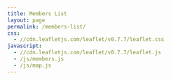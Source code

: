 ```yaml
---
title: Members List
layout: page
permalink: /members-list/
css:
  - //cdn.leafletjs.com/leaflet/v0.7.7/leaflet.css
javascript:
  - //cdn.leafletjs.com/leaflet/v0.7.7/leaflet.js
  - /js/members.js
  - /js/map.js
---
```


<style>
#map { height: 400px; }
</style>

<div id="map"></div>
